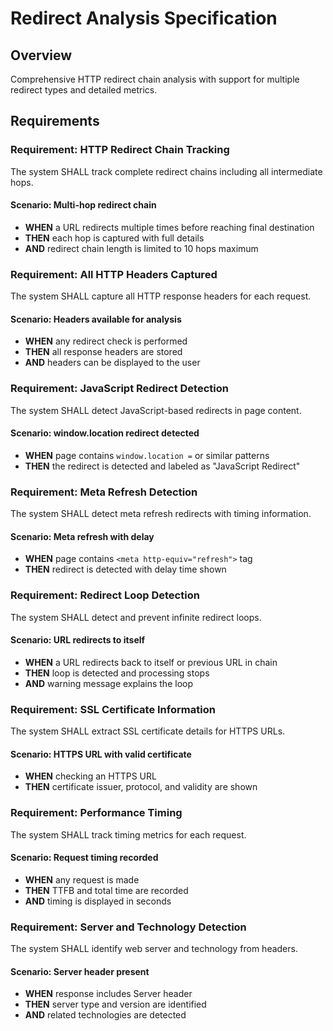 # Redirect Analysis Specification

## Overview
Comprehensive HTTP redirect chain analysis with support for multiple redirect types and detailed metrics.

## Requirements

### Requirement: HTTP Redirect Chain Tracking
The system SHALL track complete redirect chains including all intermediate hops.

#### Scenario: Multi-hop redirect chain
- **WHEN** a URL redirects multiple times before reaching final destination
- **THEN** each hop is captured with full details
- **AND** redirect chain length is limited to 10 hops maximum

### Requirement: All HTTP Headers Captured
The system SHALL capture all HTTP response headers for each request.

#### Scenario: Headers available for analysis
- **WHEN** any redirect check is performed
- **THEN** all response headers are stored
- **AND** headers can be displayed to the user

### Requirement: JavaScript Redirect Detection
The system SHALL detect JavaScript-based redirects in page content.

#### Scenario: window.location redirect detected
- **WHEN** page contains `window.location =` or similar patterns
- **THEN** the redirect is detected and labeled as "JavaScript Redirect"

### Requirement: Meta Refresh Detection
The system SHALL detect meta refresh redirects with timing information.

#### Scenario: Meta refresh with delay
- **WHEN** page contains `<meta http-equiv="refresh">` tag
- **THEN** redirect is detected with delay time shown

### Requirement: Redirect Loop Detection
The system SHALL detect and prevent infinite redirect loops.

#### Scenario: URL redirects to itself
- **WHEN** a URL redirects back to itself or previous URL in chain
- **THEN** loop is detected and processing stops
- **AND** warning message explains the loop

### Requirement: SSL Certificate Information
The system SHALL extract SSL certificate details for HTTPS URLs.

#### Scenario: HTTPS URL with valid certificate
- **WHEN** checking an HTTPS URL
- **THEN** certificate issuer, protocol, and validity are shown

### Requirement: Performance Timing
The system SHALL track timing metrics for each request.

#### Scenario: Request timing recorded
- **WHEN** any request is made
- **THEN** TTFB and total time are recorded
- **AND** timing is displayed in seconds

### Requirement: Server and Technology Detection
The system SHALL identify web server and technology from headers.

#### Scenario: Server header present
- **WHEN** response includes Server header
- **THEN** server type and version are identified
- **AND** related technologies are detected
